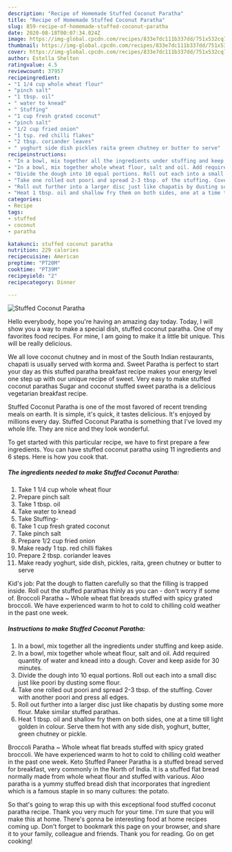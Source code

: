 ```yaml
---
description: "Recipe of Homemade Stuffed Coconut Paratha"
title: "Recipe of Homemade Stuffed Coconut Paratha"
slug: 859-recipe-of-homemade-stuffed-coconut-paratha
date: 2020-08-18T00:07:34.024Z
image: https://img-global.cpcdn.com/recipes/833e7dc111b337dd/751x532cq70/stuffed-coconut-paratha-recipe-main-photo.jpg
thumbnail: https://img-global.cpcdn.com/recipes/833e7dc111b337dd/751x532cq70/stuffed-coconut-paratha-recipe-main-photo.jpg
cover: https://img-global.cpcdn.com/recipes/833e7dc111b337dd/751x532cq70/stuffed-coconut-paratha-recipe-main-photo.jpg
author: Estella Shelton
ratingvalue: 4.5
reviewcount: 37957
recipeingredient:
- "1 1/4 cup whole wheat flour"
- "pinch salt"
- "1 tbsp. oil"
- " water to knead"
- " Stuffing"
- "1 cup fresh grated coconut"
- "pinch salt"
- "1/2 cup fried onion"
- "1 tsp. red chilli flakes"
- "2 tbsp. coriander leaves"
- " yoghurt side dish pickles raita green chutney or butter to serve"
recipeinstructions:
- "In a bowl, mix together all the ingredients under stuffing and keep aside."
- "In a bowl, mix together whole wheat flour, salt and oil. Add required quantity of water and knead into a dough. Cover and keep aside for 30 minutes."
- "Divide the dough into 10 equal portions. Roll out each into a small disc just like poori by dusting some flour."
- "Take one rolled out poori and spread 2-3 tbsp. of the stuffing. Cover with another poori and press all edges."
- "Roll out further into a larger disc just like chapatis by dusting some more flour. Make similar stuffed parathas."
- "Heat 1 tbsp. oil and shallow fry them on both sides, one at a time till light golden in colour. Serve them hot with any side dish, yoghurt, butter, green chutney or pickle."
categories:
- Recipe
tags:
- stuffed
- coconut
- paratha

katakunci: stuffed coconut paratha 
nutrition: 229 calories
recipecuisine: American
preptime: "PT20M"
cooktime: "PT39M"
recipeyield: "2"
recipecategory: Dinner

---
```



![Stuffed Coconut Paratha](https://img-global.cpcdn.com/recipes/833e7dc111b337dd/751x532cq70/stuffed-coconut-paratha-recipe-main-photo.jpg)

Hello everybody, hope you're having an amazing day today. Today, I will show you a way to make a special dish, stuffed coconut paratha. One of my favorites food recipes. For mine, I am going to make it a little bit unique. This will be really delicious.

We all love coconut chutney and in most of the South Indian restaurants, chapati is usually served with korma and. Sweet Paratha is perfect to start your day as this stuffed paratha breakfast recipe makes your energy level one step up with our unique recipe of sweet. Very easy to make stuffed coconut parathas Sugar and coconut stuffed sweet paratha is a delicious vegetarian breakfast recipe.

Stuffed Coconut Paratha is one of the most favored of recent trending meals on earth. It is simple, it's quick, it tastes delicious. It's enjoyed by millions every day. Stuffed Coconut Paratha is something that I've loved my whole life. They are nice and they look wonderful.


To get started with this particular recipe, we have to first prepare a few ingredients. You can have stuffed coconut paratha using 11 ingredients and 6 steps. Here is how you cook that.

<!--inarticleads1-->

##### The ingredients needed to make Stuffed Coconut Paratha:

1. Take 1 1/4 cup whole wheat flour
1. Prepare pinch salt
1. Take 1 tbsp. oil
1. Take  water to knead
1. Take  Stuffing-
1. Take 1 cup fresh grated coconut
1. Take pinch salt
1. Prepare 1/2 cup fried onion
1. Make ready 1 tsp. red chilli flakes
1. Prepare 2 tbsp. coriander leaves
1. Make ready  yoghurt, side dish, pickles, raita, green chutney or butter to serve


Kid&#39;s job: Pat the dough to flatten carefully so that the filling is trapped inside. Roll out the stuffed parathas thinly as you can - don&#39;t worry if some of. Broccoli Paratha ~ Whole wheat flat breads stuffed with spicy grated broccoli. We have experienced warm to hot to cold to chilling cold weather in the past one week. 

<!--inarticleads2-->

##### Instructions to make Stuffed Coconut Paratha:

1. In a bowl, mix together all the ingredients under stuffing and keep aside.
1. In a bowl, mix together whole wheat flour, salt and oil. Add required quantity of water and knead into a dough. Cover and keep aside for 30 minutes.
1. Divide the dough into 10 equal portions. Roll out each into a small disc just like poori by dusting some flour.
1. Take one rolled out poori and spread 2-3 tbsp. of the stuffing. Cover with another poori and press all edges.
1. Roll out further into a larger disc just like chapatis by dusting some more flour. Make similar stuffed parathas.
1. Heat 1 tbsp. oil and shallow fry them on both sides, one at a time till light golden in colour. Serve them hot with any side dish, yoghurt, butter, green chutney or pickle.


Broccoli Paratha ~ Whole wheat flat breads stuffed with spicy grated broccoli. We have experienced warm to hot to cold to chilling cold weather in the past one week. Keto Stuffed Paneer Paratha is a stuffed bread served for breakfast, very commonly in the North of India. It is a stuffed flat bread normally made from whole wheat flour and stuffed with various. Aloo paratha is a yummy stuffed bread dish that incorporates that ingredient which is a famous staple in so many cultures: the potato. 

So that's going to wrap this up with this exceptional food stuffed coconut paratha recipe. Thank you very much for your time. I'm sure that you will make this at home. There's gonna be interesting food at home recipes coming up. Don't forget to bookmark this page on your browser, and share it to your family, colleague and friends. Thank you for reading. Go on get cooking!
